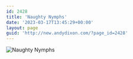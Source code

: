 ```yaml
---
id: 2428
title: 'Naughty Nymphs'
date: '2023-03-17T13:45:29+00:00'
layout: page
guid: 'http://new.andydixon.com/?page_id=2428'
---
```


![Naughty Nymphs](https://i0.wp.com/assets.g8x2.ldn.idrivee2-23.com/posters/Naughty%20Nymphs%2001.jpg?w=1200&ssl=1 "Naughty Nymphs")